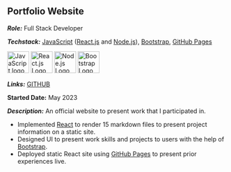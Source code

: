 ## Portfolio Website
***Role:*** Full Stack Developer

***Techstack:*** [JavaScript](https://ecma-international.org/publications-and-standards/standards/ecma-262/) ([React.js](https://react.dev/) and [Node.js](https://nodejs.org/en)), [Bootstrap](https://getbootstrap.com/), [GitHub Pages](https://pages.github.com/)

[<img src="https://upload.wikimedia.org/wikipedia/commons/6/6a/JavaScript-logo.png" alt="JavaScript logo" height="50">](https://ecma-international.org/publications-and-standards/standards/ecma-262/) [<img src="https://upload.wikimedia.org/wikipedia/commons/a/a7/React-icon.svg" alt="React.js Logo" height="50">](https://react.dev/) [<img src="https://upload.wikimedia.org/wikipedia/commons/7/7e/Node.js_logo_2015.svg" alt="Node.js Logo" height="50">](https://nodejs.org/en) [<img src="https://upload.wikimedia.org/wikipedia/commons/b/b2/Bootstrap_logo.svg" alt="Bootstrap Logo" height="50">](https://getbootstrap.com/)

***Links:*** [GITHUB](https://github.com/robert-godlewski/portfolio)

**Started Date:** May 2023

***Description:*** An official website to present work that I participated in.
* Implemented [React](https://react.dev/) to render 15 markdown files to present project information on a static site.
* Designed UI to present work skills and projects to users with the help of [Bootstrap](https://getbootstrap.com/).
* Deployed static React site using [GitHub Pages](https://pages.github.com/) to present prior experiences live.
